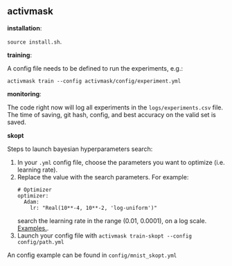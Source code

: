 activmask
---------

**installation**:

`source install.sh`.


**training**:

A config file needs to be defined to run the experiments, e.g.:

```
activmask train --config activmask/config/experiment.yml
```

**monitoring**:

The code right now will log all experiments in the `logs/experiments.csv` file.
The time of saving, git hash, config, and best accuracy on the valid set is
saved.

**skopt**

Steps to launch bayesian hyperparameters search:
1. In your `.yml` config file, choose the parameters you want to optimize
   (i.e. learning rate).
2. Replace the value with  the search parameters. For example:
    ```
    # Optimizer
    optimizer:
      Adam:
        lr: "Real(10**-4, 10**-2, 'log-uniform')"
    ```
    search the learning rate in the range (0.01, 0.0001), on a log scale.
    [Examples.](https://scikit-optimize.github.io/#skopt.BayesSearchCV).
3. Launch your config file with `activmask train-skopt --config config/path.yml`

An config example can be found in `config/mnist_skopt.yml`
